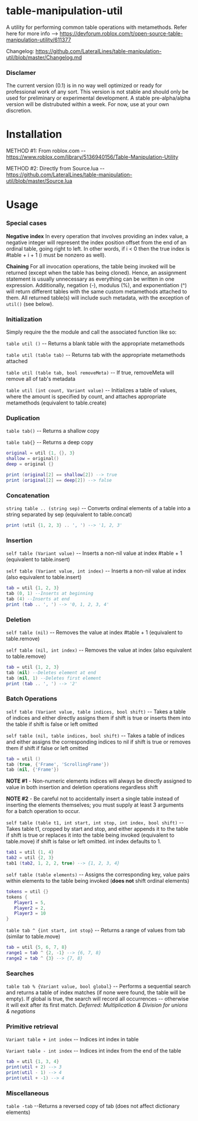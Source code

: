 # table-manipulation-util
 A utility for performing common table operations with metamethods. Refer here for more info --> https://devforum.roblox.com/t/open-source-table-manipulation-utility/611377

Changelog: https://github.com/LateralLines/table-manipulation-util/blob/master/Changelog.md

### Disclamer
The current version (0.1) is in no way well optimized or ready for professional work of any sort. This version is not stable and should only be used for preliminary or experimental development. A stable pre-alpha/alpha version will be distrubuted within a week. For now, use at your own discretion.

# Installation

METHOD #1: From roblox.com -- https://www.roblox.com/library/5136940156/Table-Manipulation-Utility

METHOD #2: Directly from Source.lua -- https://github.com/LateralLines/table-manipulation-util/blob/master/Source.lua

# Usage
### Special cases

**Negative index**
In every operation that involves providing an index value, a negative integer will represent the index position offset from the end of an ordinal table, going right to left. In other words, if i < 0 then the true index is #table + i + 1 (i must be nonzero as well).

**Chaining**
For all invocation operations, the table being invoked will be returned (except when the table has being cloned). Hence, an assignment statement is usually unnecessary as everything can be written in one expression. Additionally, negation (-), modulus (%), and exponentiation (^) will return different tables with the same custom metamethods attached to them. All returned table(s) will include such metadata, with the exception of `util()` (see below).

### Initialization
Simply require the the module and call the associated function like so:


`table util ()` -- Returns a blank table with the appropriate metamethods

`table util (table tab)` -- Returns tab with the appropriate metamethods attached

`table util (table tab, bool removeMeta)` -- If true, removeMeta will remove all of tab's metadata

`table util (int count, Variant value)` -- Initializes a table of values, where the amount is specified by count, and attaches appropriate metamethods (equivalent to table.create)

### Duplication
`table tab()` -- Returns a shallow copy

`table tab{}` -- Returns a deep copy
~~~lua
original = util {1, {}, 3}
shallow = original()
deep = original {}

print (original[2] == shallow[2]) --> true
print (original[2] == deep[2]) --> false
~~~

### Concatenation
`string table .. (string sep)` -- Converts ordinal elements of a table into a string separated by sep (equivalent to table.concat)
~~~lua
print (util {1, 2, 3} .. ', ') --> '1, 2, 3'
~~~

### Insertion

`self table (Variant value)` -- Inserts a non-nil value at index #table + 1 (equivalent to table.insert)

`self table (Variant value, int index)`  -- Inserts a non-nil value at index (also equivalent to table.insert)
~~~lua
tab = util {1, 2, 3}
tab (0, 1) --Inserts at beginning
tab (4) --Inserts at end
print (tab .. ', ') --> '0, 1, 2, 3, 4'
~~~

### Deletion
`self table (nil)` -- Removes the value at index #table + 1 (equivalent to table.remove)

`self table (nil, int index)` -- Removes the value at index (also equivalent to table.remove)
~~~lua
tab = util {1, 2, 3}
tab (nil) --Deletes element at end
tab (nil, 1) --Deletes first element
print (tab .. ', ') --> '2'
~~~

### Batch Operations
`self table (Variant value, table indices, bool shift)` -- Takes a table of indices and either directly assigns them if shift is true or inserts them into the table if shift is false or left omitted

`self table (nil, table indices, bool shift)` -- Takes a table of indices and either assigns the corresponding indices to nil if shift is true or removes them if shift if false or left omitted
~~~lua
tab = util ()
tab (true, {'Frame', 'ScrollingFrame'})
tab (nil, {'Frame'})
~~~
**NOTE #1** - Non-numeric elements indices will always be directly assigned to value in both insertion and deletion operations regardless shift

**NOTE #2** - Be careful not to accidentally insert a single table instead of inserting the elements themselves; you must supply at least 3 arguments for a batch operation to occur.

`self table (table t1, int start, int stop, int index, bool shift)` -- Takes table t1, cropped by start and stop, and either appends it to the table if shift is true or replaces it into the table being invoked (equivalent to table.move) if shift is false or left omitted. int index defaults to 1.
~~~lua
tab1 = util {1, 4}
tab2 = util {2, 3}
tab1 (tab2, 1, 2, 2, true) --> {1, 2, 3, 4}
~~~

`self table (table elements)` -- Assigns the corresponding key, value pairs within elements to the table being invoked (**does not** shift ordinal elements)
~~~lua
tokens = util {}
tokens {
   Player1 = 5,
   Player2 = 2,
   Player3 = 10
}
~~~

`table tab ^ {int start, int stop}` -- Returns a range of values from tab (similar to table.move)
~~~lua
tab = util {5, 6, 7, 8}
range1 = tab ^ {2, -1} --> {6, 7, 8}
range2 = tab ^ {3} --> {7, 8}
~~~

### Searches
`table tab % {Variant value, bool global}` -- Performs a sequential search and returns a table of index matches (if none were found, the table will be empty). If global is true, the search will record all occurrences -- otherwise it will exit after its first match.
*Deferred: Multiplication & Division for unions & negations*

### Primitive retrieval
`Variant table + int index` -- Indices int index in table

`Variant table - int index` -- Indices int index from the end of the table
~~~lua
tab = util {1, 3, 4}
print(util + 2) --> 3
print(util - 1) --> 4
print(util + -1) --> 4
~~~

### Miscellaneous
`table -tab` --Returns a reversed copy of tab (does not affect dictionary elements)
